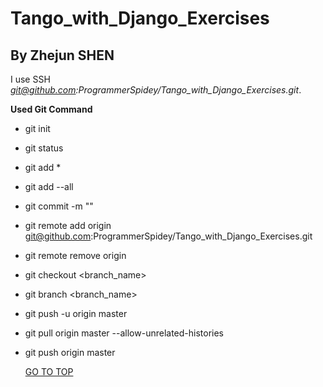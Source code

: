 # Tango_with_Django_Exercises
## By Zhejun SHEN
I use  SSH *git@github.com:ProgrammerSpidey/Tango_with_Django_Exercises.git*.

__Used Git Command__
* git init
- git status
* git add *
- git add --all
* git commit -m "<committed content>"
- git remote add origin git@github.com:ProgrammerSpidey/Tango_with_Django_Exercises.git
* git remote remove origin
- git checkout <branch_name>
* git branch <branch_name>
- git push -u origin master
* git pull origin master --allow-unrelated-histories
- git push origin master

  [GO TO TOP](#readme)
